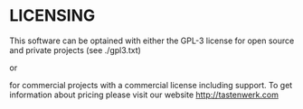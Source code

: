 LICENSING
=========

This software can be optained with either the GPL-3 license
for open source and private projects (see ./gpl3.txt)

or

for commercial projects with a commercial license including
support. To get information about pricing please visit our
website http://tastenwerk.com
